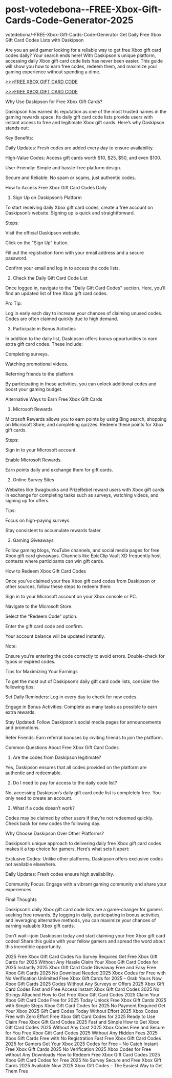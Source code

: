 # post-votedebona--FREE-Xbox-Gift-Cards-Code-Generator-2025
votedebona/-FREE-Xbox-Gift-Cards-Code-Generator
Get Daily Free Xbox Gift Card Codes Lists with Daskipson

Are you an avid gamer looking for a reliable way to get free Xbox gift card codes daily? Your search ends here! With Daskipson's unique platform, accessing daily Xbox gift card code lists has never been easier. This guide will show you how to earn free codes, redeem them, and maximize your gaming experience without spending a dime.

[>>>FREE XBOX GIFT CARD CODE](https://rahhat.xyz/allgift/)

[>>>FREE XBOX GIFT CARD CODE](https://rahhat.xyz/allgift/)

Why Use Daskipson for Free Xbox Gift Cards?

Daskipson has earned its reputation as one of the most trusted names in the gaming rewards space. Its daily gift card code lists provide users with instant access to free and legitimate Xbox gift cards. Here’s why Daskipson stands out:

Key Benefits:

Daily Updates: Fresh codes are added every day to ensure availability.

High-Value Codes: Access gift cards worth $10, $25, $50, and even $100.

User-Friendly: Simple and hassle-free platform design.

Secure and Reliable: No spam or scams, just authentic codes.

How to Access Free Xbox Gift Card Codes Daily

1. Sign Up on Daskipson’s Platform

To start receiving daily Xbox gift card codes, create a free account on Daskipson’s website. Signing up is quick and straightforward.

Steps:

Visit the official Daskipson website.

Click on the "Sign Up" button.

Fill out the registration form with your email address and a secure password.

Confirm your email and log in to access the code lists.

2. Check the Daily Gift Card Code List

Once logged in, navigate to the "Daily Gift Card Codes" section. Here, you’ll find an updated list of free Xbox gift card codes.

Pro Tip:

Log in early each day to increase your chances of claiming unused codes. Codes are often claimed quickly due to high demand.

3. Participate in Bonus Activities

In addition to the daily list, Daskipson offers bonus opportunities to earn extra gift card codes. These include:

Completing surveys.

Watching promotional videos.

Referring friends to the platform.

By participating in these activities, you can unlock additional codes and boost your gaming budget.

Alternative Ways to Earn Free Xbox Gift Cards

1. Microsoft Rewards

Microsoft Rewards allows you to earn points by using Bing search, shopping on Microsoft Store, and completing quizzes. Redeem these points for Xbox gift cards.

Steps:

Sign in to your Microsoft account.

Enable Microsoft Rewards.

Earn points daily and exchange them for gift cards.

2. Online Survey Sites

Websites like Swagbucks and PrizeRebel reward users with Xbox gift cards in exchange for completing tasks such as surveys, watching videos, and signing up for offers.

Tips:

Focus on high-paying surveys.

Stay consistent to accumulate rewards faster.

3. Gaming Giveaways

Follow gaming blogs, YouTube channels, and social media pages for free Xbox gift card giveaways. Channels like EpicClip Vault XD frequently host contests where participants can win gift cards.

How to Redeem Xbox Gift Card Codes

Once you’ve claimed your free Xbox gift card codes from Daskipson or other sources, follow these steps to redeem them:

Sign in to your Microsoft account on your Xbox console or PC.

Navigate to the Microsoft Store.

Select the “Redeem Code” option.

Enter the gift card code and confirm.

Your account balance will be updated instantly.

Note:

Ensure you’re entering the code correctly to avoid errors. Double-check for typos or expired codes.

Tips for Maximizing Your Earnings

To get the most out of Daskipson’s daily gift card code lists, consider the following tips:

Set Daily Reminders: Log in every day to check for new codes.

Engage in Bonus Activities: Complete as many tasks as possible to earn extra rewards.

Stay Updated: Follow Daskipson’s social media pages for announcements and promotions.

Refer Friends: Earn referral bonuses by inviting friends to join the platform.

Common Questions About Free Xbox Gift Card Codes

1. Are the codes from Daskipson legitimate?

Yes, Daskipson ensures that all codes provided on the platform are authentic and redeemable.

2. Do I need to pay for access to the daily code list?

No, accessing Daskipson’s daily gift card code list is completely free. You only need to create an account.

3. What if a code doesn’t work?

Codes may be claimed by other users if they’re not redeemed quickly. Check back for new codes the following day.

Why Choose Daskipson Over Other Platforms?

Daskipson’s unique approach to delivering daily free Xbox gift card codes makes it a top choice for gamers. Here’s what sets it apart:

Exclusive Codes: Unlike other platforms, Daskipson offers exclusive codes not available elsewhere.

Daily Updates: Fresh codes ensure high availability.

Community Focus: Engage with a vibrant gaming community and share your experiences.

Final Thoughts

Daskipson’s daily Xbox gift card code lists are a game-changer for gamers seeking free rewards. By logging in daily, participating in bonus activities, and leveraging alternative methods, you can maximize your chances of earning valuable Xbox gift cards.

Don’t wait—join Daskipson today and start claiming your free Xbox gift card codes! Share this guide with your fellow gamers and spread the word about this incredible opportunity.


2025 Free Xbox Gift Card Codes No Survey Required
Get Free Xbox Gift Cards for 2025 Without Any Hassle
Claim Your Xbox Gift Card Codes for 2025 Instantly
2025 Xbox Gift Card Code Giveaway Free and Easy
Free Xbox Gift Cards 2025 No Download Needed
2025 Xbox Codes for Free with No Verification
Unlimited Free Xbox Gift Cards for 2025 – Grab Yours Now
Xbox Gift Cards 2025 Codes Without Any Surveys or Offers
2025 Xbox Gift Card Codes Fast and Free Access
Instant Xbox Gift Card Codes 2025 No Strings Attached
How to Get Free Xbox Gift Card Codes 2025
Claim Your Xbox Gift Card Code Free for 2025 Today
Unlock Free Xbox Gift Cards 2025 with Simple Steps
Xbox Gift Card Codes for 2025 No Payment Required
Get Your Xbox 2025 Gift Card Codes Today Without Effort
2025 Xbox Codes Free with Zero Effort
Free Xbox Gift Card Codes for 2025 Ready to Use
Claim Free Xbox Gift Card Codes 2025 Fast and Simple
How to Get Xbox Gift Card Codes 2025 Without Any Cost
2025 Xbox Codes Free and Secure for You
Free Xbox Gift Card Codes 2025 Without Any Hidden Fees
2025 Xbox Gift Cards Free with No Registration
Fast Free Xbox Gift Card Codes 2025 for Gamers
Get Your Xbox 2025 Codes for Free – No Catch
Instant Free Xbox Gift Cards 2025 No Verification
2025 Xbox Codes for Free without Any Downloads
How to Redeem Free Xbox Gift Card Codes 2025
Xbox Gift Card Codes for Free 2025 No Survey
Secure and Free Xbox Gift Cards 2025 Available Now
2025 Xbox Gift Codes – The Easiest Way to Get Them Free
